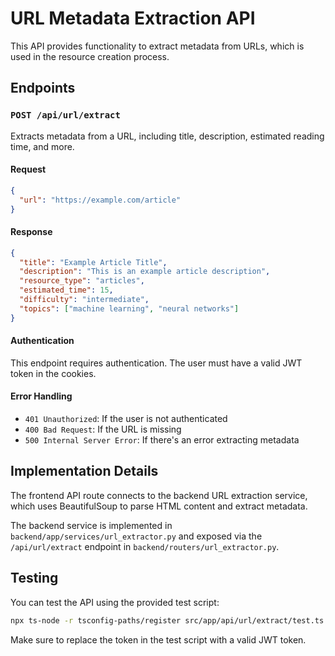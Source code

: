 # URL Metadata Extraction API

This API provides functionality to extract metadata from URLs, which is used in the resource creation process.

## Endpoints

### `POST /api/url/extract`

Extracts metadata from a URL, including title, description, estimated reading time, and more.

#### Request

```json
{
  "url": "https://example.com/article"
}
```

#### Response

```json
{
  "title": "Example Article Title",
  "description": "This is an example article description",
  "resource_type": "articles",
  "estimated_time": 15,
  "difficulty": "intermediate",
  "topics": ["machine learning", "neural networks"]
}
```

#### Authentication

This endpoint requires authentication. The user must have a valid JWT token in the cookies.

#### Error Handling

- `401 Unauthorized`: If the user is not authenticated
- `400 Bad Request`: If the URL is missing
- `500 Internal Server Error`: If there's an error extracting metadata

## Implementation Details

The frontend API route connects to the backend URL extraction service, which uses BeautifulSoup to parse HTML content and extract metadata.

The backend service is implemented in `backend/app/services/url_extractor.py` and exposed via the `/api/url/extract` endpoint in `backend/routers/url_extractor.py`.

## Testing

You can test the API using the provided test script:

```bash
npx ts-node -r tsconfig-paths/register src/app/api/url/extract/test.ts
```

Make sure to replace the token in the test script with a valid JWT token.
